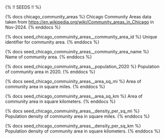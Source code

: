 {% !! SEEDS !! %}

{% docs chicago_community_areas %}
Chicago Community Areas data taken from <https://en.wikipedia.org/wiki/Community_areas_in_Chicago> in Nov-2024.
{% enddocs %}

{% docs seed_chicago_commuinity_areas__community_area_id %}
Unique identifier for community area.
{% enddocs %}

{% docs seed_chicago_commuinity_areas__community_area_name %}
Name of community area.
{% enddocs %}

{% docs seed_chicago_commuinity_areas__population_2020 %}
Population of community area in 2020.
{% enddocs %}

{% docs seed_chicago_commuinity_areas__area_sq_mi %}
Area of community area in square miles.
{% enddocs %}

{% docs seed_chicago_commuinity_areas__area_sq_km %}
Area of community area in square kilometers.
{% enddocs %}

{% docs seed_chicago_commuinity_areas__density_per_sq_mi %}
Population density of community area in square miles.
{% enddocs %}

{% docs seed_chicago_commuinity_areas__density_per_sq_km %}
Population density of community area in square kilometers.
{% enddocs %}
